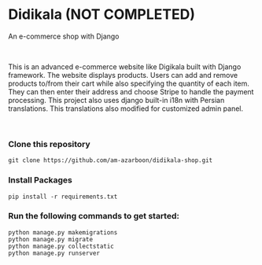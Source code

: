 # Didikala (NOT COMPLETED)
An e-commerce shop with Django

<br>

This is an advanced e-commerce website like Digikala built with Django framework.
The website displays products. Users can add and remove products to/from their cart while also specifying the quantity of each item. They can then enter their address and choose Stripe to handle the payment processing.
This project also uses django built-in i18n with Persian translations. This translations also modified for customized admin panel.

<br>


### Clone this repository

```
git clone https://github.com/am-azarboon/didikala-shop.git
```

### Install Packages
```
pip install -r requirements.txt

```
### Run the following commands to get started:

```
python manage.py makemigrations
python manage.py migrate
python manage.py collectstatic
python manage.py runserver
```
